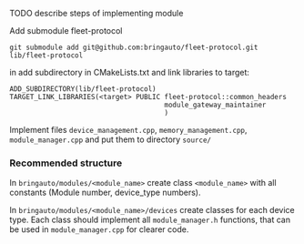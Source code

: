 TODO describe steps of implementing module

Add submodule fleet-protocol
```
git submodule add git@github.com:bringauto/fleet-protocol.git lib/fleet-protocol

```
in add subdirectory in CMakeLists.txt and link libraries to target:
```
ADD_SUBDIRECTORY(lib/fleet-protocol)
TARGET_LINK_LIBRARIES(<target> PUBLIC fleet-protocol::common_headers
                                      module_gateway_maintainer
                                      )
```

Implement files `device_management.cpp`, `memory_management.cpp`, `module_manager.cpp` and put them to directory `source/`

### Recommended structure
In `bringauto/modules/<module_name>` create class `<module_name>` with all constants (Module number, device_type numbers).

In `bringauto/modules/<module_name>/devices` create classes for each device type. Each class should implement all `module_manager.h` functions, that can be used in `module_manager.cpp` for clearer code.

